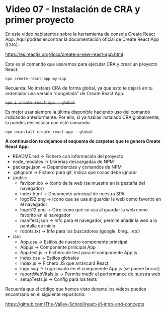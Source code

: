 # Video 07 - Instalación de CRA y primer proyecto

En este video hablaremos sobre la herramienta de consola Create React App. Aquí podrás encontrar la documentación oficial de Create React App (CRA):

<https://es.reactjs.org/docs/create-a-new-react-app.html>

Este es el comando que usaremos para ejecutar CRA y crear un proyecto React:

`npx create-react-app my-app`

Recuerda: No instales CRA de forma global, ya que esto te dejará en tu ordenador una versión “congelada” de Create React App:

~~`npm i create-react-app --global`~~

Es mejor usar siempre la última disponible haciendo uso del comando indicando anteriormente. Por ello, si ya habías instalado CRA globalmente, lo puedes desinstalar con este comando:

`npm uninstall create-react-app --global`

**A continuación te dejamos el esquema de carpetas que te genera Create React App:**

- README.md → Fichero con información del proyecto
- node_modules → Librerías descargadas de NPM
- package.json → Dependencias y comandos de NPM
- .gitignore → Fichero para git, indica qué cosas debe ignorar
- /public
    - favicon.ico → Icono de la web (se muestra en la pestaña del navegador)
    - index.html → Documento principal de nuestra SPA
    - logo192.png → Icono que se usa al guardar la web como favorito en el navegador
    - logo512.png → Otro icono que se usa al guardar la web como favorito en el navegador
    - manifest.json → Info para el navegador, permite añadir la web a la pantalla de inicio
    - robots.txt → Info para los buscadores (google, bing… etc)
- /src
    - App.css → Estilos de nuestro componente principal
    - App.js → Componente principal App
    - App.test.js → Fichero de test para el componente App.js
    - index.css → Estilos globales
    - index.js → Fichero JS que arrancará React
    - logo.svg → Logo usado en el componente App.js (se puede borrar)
    - reportWebVitals.js → Permite medir el performance de nuestra web
    - setupTests.js → Config para los tests

Recuerda que el código que hemos visto durante los vídeos puedes encontrarlo en el siguiente repositorio:

<https://github.com/The-Valley-School/react-s1-intro-and-concepts>
